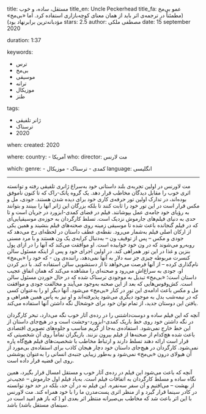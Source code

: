 
title: مستقل، ساده، و خوب 
title_en: Uncle Peckerhead 
title_fa: عمو بی‌مخ (مطمئناً در ترجمه‌ی اثر باید از همان معنای کوچه‌بازاری استفاده کرد. اما «بی‌مخ» مؤدبانه‌ترین برابرنهاد بود) 
stars: 2.5
author: مصطفی ملکی
date: 15 september 2020

duration: 1:37

keywords:
  - ترس
  - بی‌مخ
  - موسیقی
  - ترانه
  - موزیکال
  - طنز

tags:
  - ژانر تلفیقی 
  - ترسناک
  - 2020  

when:
  created: 2020

where:
  country:
    - آمریکا
who:
  director: مت لارنس

which:
  genre:
    - کمدی
    - ترسناک
    - موزیکال
  language: انگلیسی

---

مت لاورنس در اولین تجربه‌ی بلند داستانی خود به‌سراغ ژانری تلفیقی رفته و توانسته اثری خوب را مقابل دیدگان مخاطب قرار دهد. یک گروه پانک-راک که تا کنون ناموفق بوده‌اند، در تدارک اولین تور حرفه‌ی کاری خود برای دیده شدن هستند. جودی، مل و مکس قرار است در این تور خود را ثابت کنند تا بلکه بزرگان این ژانر آنها را ببینند و بتوانند به رؤیای خود جامه‌ی عمل بپوشانند. فیلم در فضای کمدی-ابزورد در جریان است و تا حدی به دنیای فیلم‌های جارموش نزدیک است. تسلط کارگردان به حوزه‌ی موسیقیایی‌ای که در فیلم گنجانده باعث شده تا موسیقی زمینه روی صحنه‌های فیلم بنشیند و همین یکی از ارکان اصلی فیلم به‌شمار می‌رود. نقطه‌‌ی عطف داستان در لحظه‌ای رخ می‌دهد که جودی و مکس – پس از توقیف ون – به‌دنبال کرایه‌ی یک ون هستند و با مرد مسنی روبه‌رو می‌شوند که در ون خود خوابیده است. او موافقت می‌کند که آنها را در ازای پول بنزین و غذا در این تور همراهی کند. در اولین اجرای خود و پس از اینکه مسئول سالن کنسرت مربوطه چیزی جز سه دلار به آنها نمی‌دهد، راننده‌‌ی ون - که خود را «بی‌مخ» نام‌گذاری کرده – از آنها فرصت می‌خواهد تا از دستشویی سالن استفاده کند. با دیر کردن او، جودی به سراغ‌اش می‌رود و صحنه‌ای را مشاهده می‌کند که همان اتفاق عجیب داستان است؛ «بی‌مخ» تبدیل به موجودی ترسناک شده که در حال خوردن مسئول سالن است. کش‌و‌قوس‌هایی که بعد از این صحنه به‌و‌جود می‌آیند و مخالفت جودی و موافقت مل و مکس باعث ادامه‌‌ی این تور در کنار «بی‌مخ» می‌شود. آنها دیگر او را به‌عنوان کسی که در نیمه‌شب بدل به موجود دیگری می‌شود پذیرفته‌اند و او نیز به پاس همین همراهی و یافتن این دوستان جدید، از تمام توان خود برای خوشحال نگه داشتن آنها استفاده می‌کند. 

آنچه که این فیلم ساده و دوست‌داشتنی را در رده‌ی آثار خوب نگه می‌دارد، تبحر کارگردان در نگه‌ داشتن خود روی خط باریک کمدی-ابزورد-وحشت است و در هیچ‌جای داستان از این خط خارج نمی‌شود. استفاده‌ی به‌جا از گریم مناسب و جلوه‌های تصویری اقتصادی باعث شده هچ‌کدام از صحنه‌ها از فیلم بیرون نزنند. بازیگران تماماً روی آن شخصیتی که قرار است ارائه دهند تسلط دارند و ارتباط مخاطب با شخصیت‌های فیلم هیچ‌گاه پاره نمی‌شود. کارگردان در هیچ‌جای داستان خود دچار هیجان کاذب برای استفاده‌ی بی‌مورد از آن هیولای درون «بی‌مخ» نمی‌شود و به‌طور زیبایی جنبه‌ی انسانی را به‌عنوان پوششی روی این قضیه قرار داده است. 

آنچه که باعث می‌شود این فیلم در رده‌ی آثار خوب و مستقل امسال قرار بگیرد، همین نگاه ساده و مسلط کارگردان به اتفاقات فیلم است. به‌یاد فیلم اول جارموش – عجیب‌تر از بهشت – می‌افتیم و آن سفر سه‌نفره. این فیلم نه در آن حد، بلکه در حد خود توانسته در کادر سینما قرار گیرد و از منظر اثری پست‌مدرن ما را با خود همراه کند. مت لاورنس با این اثر باعث شد که مخاطب بی‌صبرانه منتظر اثر بعدی او ( که باز هم امید است در سینمای مستقل باشد) باشد. 